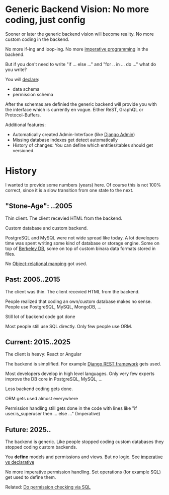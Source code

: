 # Generic Backend Vision: No more coding, just config

Sooner or later the generic backend vision will become reality. No more custom coding in the backend.

No more if-ing and loop-ing. No more [imperative programming](https://en.wikipedia.org/wiki/Imperative_programming) in the backend.

But if you don't need to write "if ... else ..." and "for .. in ... do ..." what do you write?

You will [declare](https://en.wikipedia.org/wiki/Declarative_programming):

* data schema
* permission schema

After the schemas are definied the generic backend will provide you with the interface which is currently en vogue. Either ReST, GraphQL or Protocol-Buffers.

Additional features:

* Automatically created Admin-Interface (like [Django Admin](https://docs.djangoproject.com/en/3.0/ref/contrib/admin/))
* Missing database indexes get detect automatically
* History of changes: You can define which entities/tables should get versioned. 

# History 

I wanted to provide some numbers (years) here. Of course this is not 100% correct, since it is a slow transition from one state to the next.

## "Stone-Age": ..2005

Thin client. The client recevied HTML from the backend.

Custom database and custom backend.

PostgreSQL and MySQL were not wide spread like today. A lot developers time was spent writing
some kind of database or storage engine. Some on top of [Berkeley DB](https://en.wikipedia.org/wiki/Berkeley_DB),
some on top of custom binara data formats stored in files.

No [Object-relational mapping](https://en.wikipedia.org/wiki/Object-relational_mapping) got used.

## Past: 2005..2015

The client was thin. The client recevied HTML from the backend.

People realized that coding an own/custom database makes no sense. People use PostgreSQL, MySQL, MongoDB, ...

Still lot of backend code got done

Most people still use SQL directly. Only few people use ORM.


## Current: 2015..2025

The client is heavy: React or Angular

The backend is simplified. For example [Django REST framework](https://www.django-rest-framework.org/) gets used.

Most developers develop in high level languages. Only very few experts improve the DB core in PostgreSQL, MySQL, ...

Less backend coding gets done.

ORM gets used almost everywhere

Permission handling still gets done in the code with lines like "if user.is_superuser then ... else ..." (Imperative)

## Future: 2025..

The backend is generic. Like people stopped coding custom databases they stopped coding custom backends.

You **define** models and permissions and views. But no logic. See [imperative vs declarative](https://www.google.com/search?q=imperative+vs+declarative)

No more imperative permission handling. Set operations (for example SQL) get used to define them.

Related: [Do permission checking via SQL](https://github.com/guettli/programming-guidelines#do-permission-checking-via-sql)
